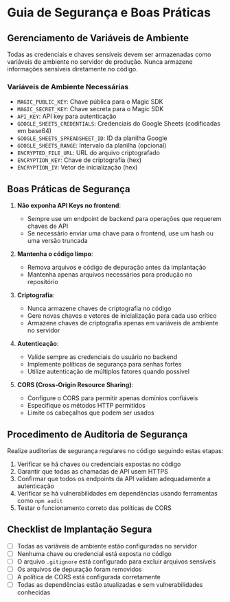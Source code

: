 # Guia de Segurança e Boas Práticas

## Gerenciamento de Variáveis de Ambiente

Todas as credenciais e chaves sensíveis devem ser armazenadas como variáveis de ambiente no servidor de produção. Nunca armazene informações sensíveis diretamente no código.

### Variáveis de Ambiente Necessárias

- `MAGIC_PUBLIC_KEY`: Chave pública para o Magic SDK
- `MAGIC_SECRET_KEY`: Chave secreta para o Magic SDK
- `API_KEY`: API key para autenticação
- `GOOGLE_SHEETS_CREDENTIALS`: Credenciais do Google Sheets (codificadas em base64)
- `GOOGLE_SHEETS_SPREADSHEET_ID`: ID da planilha Google
- `GOOGLE_SHEETS_RANGE`: Intervalo da planilha (opcional)
- `ENCRYPTED_FILE_URL`: URL do arquivo criptografado
- `ENCRYPTION_KEY`: Chave de criptografia (hex)
- `ENCRYPTION_IV`: Vetor de inicialização (hex)

## Boas Práticas de Segurança

1. **Não exponha API Keys no frontend**:
   - Sempre use um endpoint de backend para operações que requerem chaves de API
   - Se necessário enviar uma chave para o frontend, use um hash ou uma versão truncada

2. **Mantenha o código limpo**:
   - Remova arquivos e código de depuração antes da implantação
   - Mantenha apenas arquivos necessários para produção no repositório

3. **Criptografia**:
   - Nunca armazene chaves de criptografia no código
   - Gere novas chaves e vetores de inicialização para cada uso crítico
   - Armazene chaves de criptografia apenas em variáveis de ambiente no servidor

4. **Autenticação**:
   - Valide sempre as credenciais do usuário no backend
   - Implemente políticas de segurança para senhas fortes
   - Utilize autenticação de múltiplos fatores quando possível

5. **CORS (Cross-Origin Resource Sharing)**:
   - Configure o CORS para permitir apenas domínios confiáveis
   - Especifique os métodos HTTP permitidos
   - Limite os cabeçalhos que podem ser usados

## Procedimento de Auditoria de Segurança

Realize auditorias de segurança regulares no código seguindo estas etapas:

1. Verificar se há chaves ou credenciais expostas no código
2. Garantir que todas as chamadas de API usem HTTPS
3. Confirmar que todos os endpoints da API validam adequadamente a autenticação
4. Verificar se há vulnerabilidades em dependências usando ferramentas como `npm audit`
5. Testar o funcionamento correto das políticas de CORS

## Checklist de Implantação Segura

- [ ] Todas as variáveis de ambiente estão configuradas no servidor
- [ ] Nenhuma chave ou credencial está exposta no código
- [ ] O arquivo `.gitignore` está configurado para excluir arquivos sensíveis
- [ ] Os arquivos de depuração foram removidos
- [ ] A política de CORS está configurada corretamente
- [ ] Todas as dependências estão atualizadas e sem vulnerabilidades conhecidas
